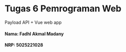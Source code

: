 # Tugas 6 Pemrograman Web
Payload API + Vue web app

#### Nama: Fadhl Akmal Madany
#### NRP: 5025221028
